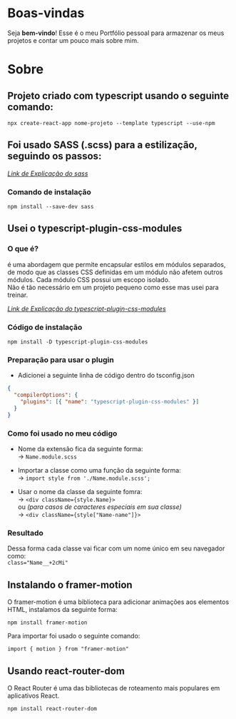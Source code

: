 # Boas-vindas

Seja <strong>bem-vindo</strong>! Esse é o meu Portfólio pessoal para armazenar os meus projetos e contar um pouco mais sobre mim.

# Sobre

## Projeto criado com typescript usando o seguinte comando:

```
npx create-react-app nome-projeto --template typescript --use-npm
```

## Foi usado SASS (.scss) para a estilização, seguindo os passos:

<i>[Link de Explicação do sass](https://www.npmjs.com/package/sass)</i>

### Comando de instalação
```
npm install --save-dev sass
```

## Usei o typescript-plugin-css-modules

### O que é?
é uma abordagem que permite encapsular estilos em módulos separados, de modo que as classes CSS definidas em um módulo não afetem outros módulos. Cada módulo CSS possui um escopo isolado. <br/>
Não é tão necessário em um projeto pequeno como esse mas usei para treinar.

<i>[Link de Explicação do typescript-plugin-css-modules](https://www.npmjs.com/package/typescript-plugin-css-modules)</i>

### Código de instalação

```
npm install -D typescript-plugin-css-modules
```

### Preparação para usar o plugin

- Adicionei a seguinte linha de código dentro do tsconfig.json
```json
{
  "compilerOptions": {
    "plugins": [{ "name": "typescript-plugin-css-modules" }]
  }
}
```

### Como foi usado no meu código
- Nome da extensão fica da seguinte forma:<br/>
-> `Name.module.scss`

- Importar a classe como uma função da seguinte forma:<br/>
-> `import style from './Name.module.scss';`

- Usar o nome da classe da seguinte fomra:<br/>
-> `<div className={style.Name}>`<br/>
ou <i>(para casos de caracteres especiais em sua classe)</i><br/>
-> `<div className={style["Name-name"]}>`

### Resultado

Dessa forma cada classe vai ficar com um nome único em seu navegador como:<br/>
`class="Name__+2cMi"`

## Instalando o framer-motion

O framer-motion é uma biblioteca para adicionar animações aos elementos HTML, instalamos da seguinte forma:

```
npm install framer-motion
```

Para importar foi usado o seguinte comando:

`import { motion } from "framer-motion"`


## Usando react-router-dom

O React Router é uma das bibliotecas de roteamento mais populares em aplicativos React.

```
npm install react-router-dom
```